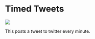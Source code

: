 # Timed Tweets
<img src = "https://pbs.twimg.com/profile_images/1013798240683266048/zRim1x6M_400x400.jpg">
  
<p> This posts a tweet to twitter every minute. </p>
